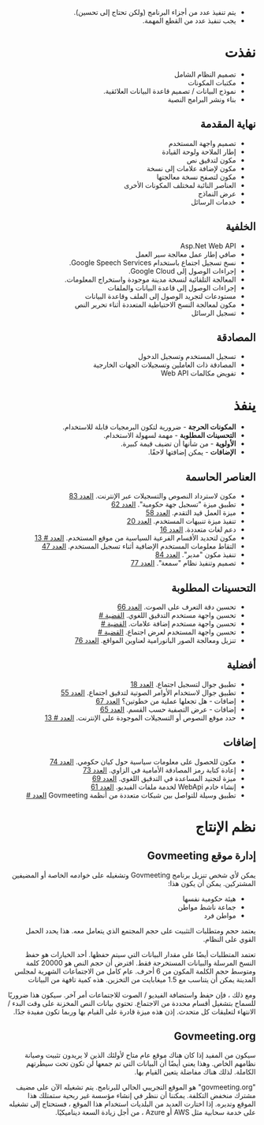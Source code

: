 <ul style=";text-align:right;direction:rtl"><li style=";text-align:right;direction:rtl"> يتم تنفيذ عدد من أجزاء البرنامج (ولكن تحتاج إلى تحسين). </li><li style=";text-align:right;direction:rtl"> يجب تنفيذ عدد من القطع المهمة. </li>
</ul><h1 style=";text-align:right;direction:rtl"> نفذت </h1><ul style=";text-align:right;direction:rtl"><li style=";text-align:right;direction:rtl"> تصميم النظام الشامل </li><li style=";text-align:right;direction:rtl"> مكتبات المكونات </li><li style=";text-align:right;direction:rtl"> نموذج البيانات / تصميم قاعدة البيانات العلائقية. </li><li style=";text-align:right;direction:rtl"> بناء ونشر البرامج النصية </li>
</ul><h2 style=";text-align:right;direction:rtl"> نهاية المقدمة </h2><ul style=";text-align:right;direction:rtl"><li style=";text-align:right;direction:rtl"> تصميم واجهة المستخدم </li><li style=";text-align:right;direction:rtl"> إطار الملاحة ولوحة القيادة </li><li style=";text-align:right;direction:rtl"> مكون لتدقيق نص </li><li style=";text-align:right;direction:rtl"> مكون لإضافة علامات إلى نسخة </li><li style=";text-align:right;direction:rtl"> مكون لتصفح نسخة معالجتها </li><li style=";text-align:right;direction:rtl"> العناصر النائبة لمختلف المكونات الأخرى </li><li style=";text-align:right;direction:rtl"> عرض النماذج </li><li style=";text-align:right;direction:rtl"> خدمات الرسائل </li>
</ul><h2 style=";text-align:right;direction:rtl"> الخلفية </h2><ul style=";text-align:right;direction:rtl"><li style=";text-align:right;direction:rtl"> Asp.Net Web API </li><li style=";text-align:right;direction:rtl"> صافي إطار عمل معالجة سير العمل </li><li style=";text-align:right;direction:rtl"> نسخ تسجيل اجتماع باستخدام Google Speech Services. </li><li style=";text-align:right;direction:rtl"> إجراءات الوصول إلى Google Cloud. </li><li style=";text-align:right;direction:rtl"> المعالجة التلقائية لنسخة مدينة موجودة واستخراج المعلومات. </li><li style=";text-align:right;direction:rtl"> إجراءات الوصول إلى قاعدة البيانات والملفات </li><li style=";text-align:right;direction:rtl"> مستودعات لتجريد الوصول إلى الملف وقاعدة البيانات </li><li style=";text-align:right;direction:rtl"> مكون لمعالجة النسخ الاحتياطية المتعددة أثناء تحرير النص </li><li style=";text-align:right;direction:rtl"> تسجيل الرسائل </li>
</ul><h2 style=";text-align:right;direction:rtl"> المصادقة </h2><ul style=";text-align:right;direction:rtl"><li style=";text-align:right;direction:rtl"> تسجيل المستخدم وتسجيل الدخول </li><li style=";text-align:right;direction:rtl"> المصادقة ذات العاملين وتسجيلات الجهات الخارجية </li><li style=";text-align:right;direction:rtl"> تفويض مكالمات Web API </li>
</ul><h1 style=";text-align:right;direction:rtl"> ينفذ </h1><ul style=";text-align:right;direction:rtl"><li style=";text-align:right;direction:rtl"> <b>المكونات الحرجة</b> - ضرورية لتكون البرمجيات قابلة للاستخدام. </li><li style=";text-align:right;direction:rtl"> <b>التحسينات المطلوبة</b> - مهمة لسهولة الاستخدام. </li><li style=";text-align:right;direction:rtl"> <b>الأولوية</b> - من شأنها أن تضيف قيمة كبيرة. </li><li style=";text-align:right;direction:rtl"> <b>الإضافات</b> - يمكن إضافتها لاحقًا. </li>
</ul><h2 style=";text-align:right;direction:rtl"> العناصر الحاسمة </h2><ul style=";text-align:right;direction:rtl"><li style=";text-align:right;direction:rtl"> مكون لاسترداد النصوص والتسجيلات عبر الإنترنت. <a href="https://github.com/govmeeting/govmeeting/issues/83">العدد 83</a> </li><li style=";text-align:right;direction:rtl"> تطبيق ميزة "تسجيل جهة حكومية". <a href="https://github.com/govmeeting/govmeeting/issues/62">العدد 62</a> </li><li style=";text-align:right;direction:rtl"> ميزة العمل قيد التقدم. <a href="https://github.com/govmeeting/govmeeting/issues/58">العدد 58</a> </li><li style=";text-align:right;direction:rtl"> تنفيذ ميزة تنبيهات المستخدم. <a href="https://github.com/govmeeting/govmeeting/issues/20">العدد 20</a> </li><li style=";text-align:right;direction:rtl"> دعم لغات متعددة. <a href="https://github.com/govmeeting/govmeeting/issues/16">العدد 16</a> </li><li style=";text-align:right;direction:rtl"> مكون لتحديد الأقسام الفرعية السياسية من موقع المستخدم. <a href="https://github.com/govmeeting/govmeeting/issues/13">العدد
# 13</a> </li><li style=";text-align:right;direction:rtl"> التقاط معلومات المستخدم الإضافية أثناء تسجيل المستخدم. <a href="https://github.com/govmeeting/govmeeting/issues/47">العدد 47</a> </li><li style=";text-align:right;direction:rtl"> تنفيذ مكون "مدير". <a href="https://github.com/govmeeting/govmeeting/issues/84">العدد 84</a> </li><li style=";text-align:right;direction:rtl"> تصميم وتنفيذ نظام "سمعة". <a href="https://github.com/govmeeting/govmeeting/issues/77">العدد 77</a> </li>
</ul><h2 style=";text-align:right;direction:rtl"> التحسينات المطلوبة </h2><ul style=";text-align:right;direction:rtl"><li style=";text-align:right;direction:rtl"> تحسين دقة التعرف على الصوت. <a href="https://github.com/govmeeting/govmeeting/issues/66">العدد 66</a> </li><li style=";text-align:right;direction:rtl"> تحسين واجهة مستخدم التدقيق اللغوي. <a href="https://github.com/govmeeting/govmeeting/issues/">القضية #</a> </li><li style=";text-align:right;direction:rtl"> تحسين واجهة مستخدم إضافة علامات. <a href="https://github.com/govmeeting/govmeeting/issues/">القضية #</a> </li><li style=";text-align:right;direction:rtl"> تحسين واجهة المستخدم لعرض اجتماع. <a href="https://github.com/govmeeting/govmeeting/issues/">القضية #</a> </li><li style=";text-align:right;direction:rtl"> تنزيل ومعالجة الصور البانورامية لعناوين المواقع. <a href="https://github.com/govmeeting/govmeeting/issues/76">العدد 76</a> </li>
</ul><h2 style=";text-align:right;direction:rtl"> أفضلية </h2><ul style=";text-align:right;direction:rtl"><li style=";text-align:right;direction:rtl"> تطبيق جوال لتسجيل اجتماع. <a href="https://github.com/govmeeting/govmeeting/issues/18">العدد 18</a> </li><li style=";text-align:right;direction:rtl"> تطبيق جوال لاستخدام الأوامر الصوتية لتدقيق اجتماع. <a href="https://github.com/govmeeting/govmeeting/issues/55">العدد 55</a> </li><li style=";text-align:right;direction:rtl"> إضافات - هل تجعلها عملية من خطوتين؟ <a href="https://github.com/govmeeting/govmeeting/issues/67">العدد 67</a> </li><li style=";text-align:right;direction:rtl"> إضافات - عرض التصفية حسب القسم. <a href="https://github.com/govmeeting/govmeeting/issues/65">العدد 65</a> </li><li style=";text-align:right;direction:rtl"> حدد موقع النصوص أو التسجيلات الموجودة على الإنترنت. <a href="https://github.com/govmeeting/govmeeting/issues/13">العدد
# 13</a> </li>
</ul><h2 style=";text-align:right;direction:rtl"> إضافات </h2><ul style=";text-align:right;direction:rtl"><li style=";text-align:right;direction:rtl"> مكون للحصول على معلومات سياسية حول كيان حكومي. <a href="https://github.com/govmeeting/govmeeting/issues/74">العدد 74</a> </li><li style=";text-align:right;direction:rtl"> إعادة كتابة رمز المصادقة الأمامية في الزاوي. <a href="https://github.com/govmeeting/govmeeting/issues/73">العدد 73</a> </li><li style=";text-align:right;direction:rtl"> ميزة لتجنيد المساعدة في التدقيق اللغوي. <a href="https://github.com/govmeeting/govmeeting/issues/69">العدد 69</a> </li><li style=";text-align:right;direction:rtl"> إنشاء خادم WebApi لخدمة ملفات الفيديو. <a href="https://github.com/govmeeting/govmeeting/issues/61">العدد 61</a> </li><li style=";text-align:right;direction:rtl"> تطبيق وسيلة للتواصل بين شبكات متعددة من أنظمة Govmeeting <a href="https://github.com/govmeeting/govmeeting/issues/">العدد #</a> </li>
</ul><h1 style=";text-align:right;direction:rtl"> نظم الإنتاج </h1><h2 style=";text-align:right;direction:rtl"> إدارة موقع Govmeeting </h2><p style=";text-align:right;direction:rtl"> يمكن لأي شخص تنزيل برنامج Govmeeting وتشغيله على خوادمه الخاصة أو المضيفين المشتركين. يمكن أن يكون هذا: </p>
<ul style=";text-align:right;direction:rtl"><li style=";text-align:right;direction:rtl"> هيئة حكومية نفسها </li><li style=";text-align:right;direction:rtl"> جماعة ناشط مواطن </li><li style=";text-align:right;direction:rtl"> مواطن فرد </li>
</ul><p style=";text-align:right;direction:rtl"> يعتمد حجم ومتطلبات التثبيت على حجم المجتمع الذي يتعامل معه. هذا يحدد الحمل القوي على النظام. </p>
<p style=";text-align:right;direction:rtl"> تعتمد المتطلبات أيضًا على مقدار البيانات التي سيتم حفظها. أحد الخيارات هو حفظ النسخ المرسلة والبيانات المستخرجة فقط. افترض أن حجم النص هو 20000 كلمة ومتوسط حجم الكلمة المكون من 6 أحرف. عام كامل من الاجتماعات الشهرية لمجلس المدينة يمكن أن يتناسب مع 1.5 ميغابايت من التخزين. هذه كمية تافهة من البيانات </p>
<p style=";text-align:right;direction:rtl"> ومع ذلك ، فإن حفظ واستضافة الفيديو / الصوت للاجتماعات أمر آخر. سيكون هذا ضروريًا للسماح بتشغيل أقسام محددة من الاجتماع. تحتوي بيانات النص المخزنة على وقت البدء / الانتهاء لتعليقات كل متحدث. إذن هذه ميزة قادرة على القيام بها وربما تكون مفيدة جدًا. </p>
<h2 style=";text-align:right;direction:rtl"> Govmeeting.org </h2><p style=";text-align:right;direction:rtl"> سيكون من المفيد إذا كان هناك موقع عام متاح لأولئك الذين لا يريدون تثبيت وصيانة نظامهم الخاص. وهذا يعني أيضًا أن البيانات التي تم جمعها لن تكون تحت سيطرتهم الكاملة. لذلك هناك مفاضلة يتعين القيام بها. </p>
<p style=";text-align:right;direction:rtl"> "govmeeting.org" هو الموقع التجريبي الحالي للبرنامج. يتم تشغيله الآن على مضيف مشترك منخفض التكلفة. يمكننا أن ننظر في إنشاء مؤسسة غير ربحية ستمتلك هذا الموقع وتديره. إذا اختارت العديد من البلديات استخدام هذا الموقع ، فستحتاج إلى تشغيله على خدمة سحابية مثل AWS أو Azure ، من أجل زيادة السعة ديناميكيًا. </p>
